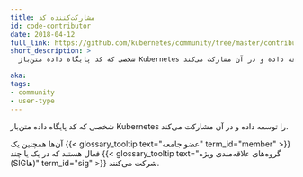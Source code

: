 ```yaml
---
title: مشارکت‌کننده کد
id: code-contributor
date: 2018-04-12
full_link: https://github.com/kubernetes/community/tree/master/contributors/devel
short_description: >
  شخصی که کد پایگاه داده متن‌باز Kubernetes را توسعه داده و در آن مشارکت می‌کند.

aka: 
tags:
- community
- user-type
---
```

 شخصی که کد پایگاه داده متن‌باز Kubernetes را توسعه داده و در آن مشارکت می‌کند.

<!--more--> 

آن‌ها همچنین یک {{< glossary_tooltip text="عضو جامعه" term_id="member" >}} فعال هستند که در یک یا چند {{< glossary_tooltip text="گروه‌های علاقه‌مندی ویژه (SIGها)" term_id="sig" >}} شرکت می‌کنند.

